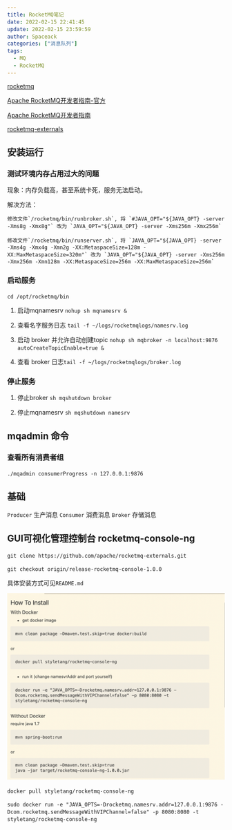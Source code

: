 ```yaml
---
title: RocketMQ笔记
date: 2022-02-15 22:41:45
update: 2022-02-15 23:59:59
author: Spaceack
categories: ["消息队列"]
tags: 
  - MQ
  - RocketMQ
---
```

[rocketmq](https://rocketmq.apache.org/)

[Apache RocketMQ开发者指南-官方](https://github.com/apache/rocketmq/tree/rocketmq-all-4.5.1/docs/cn)

[Apache RocketMQ开发者指南](https://www.itmuch.com/books/rocketmq/)

[rocketmq-externals](https://github.com/apache/rocketmq-externals.git)

## 安装运行
### 测试环境内存占用过大的问题

  现象：内存负载高，甚至系统卡死，服务无法启动。

  解决方法：

    修改文件`/rocketmq/bin/runbroker.sh`, 将 `#JAVA_OPT="${JAVA_OPT} -server -Xms8g -Xmx8g"` 改为 `JAVA_OPT="${JAVA_OPT} -server -Xms256m -Xmx256m`

    修改文件`/rocketmq/bin/runserver.sh`, 将 `JAVA_OPT="${JAVA_OPT} -server -Xms4g -Xmx4g -Xmn2g -XX:MetaspaceSize=128m -XX:MaxMetaspaceSize=320m"` 改为 `JAVA_OPT="${JAVA_OPT} -server -Xms256m -Xmx256m -Xmn128m -XX:MetaspaceSize=256m -XX:MaxMetaspaceSize=256m`

### 启动服务
  `cd /opt/rocketmq/bin`

1. 启动mqnamesrv `nohup sh mqnamesrv &`

2. 查看名字服务日志 `tail -f ~/logs/rocketmqlogs/namesrv.log`

3. 启动 broker 并允许自动创建topic `nohup sh mqbroker -n localhost:9876 autoCreateTopicEnable=true &`

4. 查看 broker 日志`tail -f ~/logs/rocketmqlogs/broker.log`

### 停止服务

1. 停止broker `sh mqshutdown broker`

2. 停止mqnamesrv `sh mqshutdown namesrv`

## mqadmin 命令
### 查看所有消费者组

`./mqadmin consumerProgress -n 127.0.0.1:9876`

## 基础

`Producer` 生产消息
`Consumer` 消费消息
`Broker` 存储消息

## GUI可视化管理控制台 rocketmq-console-ng

`git clone https://github.com/apache/rocketmq-externals.git` 

`git checkout origin/release-rocketmq-console-1.0.0`

具体安装方式可见`README.md`

![install.png](install.png)

`docker pull styletang/rocketmq-console-ng`

`sudo docker run -e "JAVA_OPTS=-Drocketmq.namesrv.addr=127.0.0.1:9876 -Dcom.rocketmq.sendMessageWithVIPChannel=false" -p 8080:8080 -t styletang/rocketmq-console-ng`